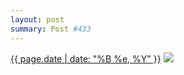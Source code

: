 ```yaml
---
layout: post
summary: Post #433
---
```


<p>
  <time><a href="/433">{{ page.date | date: "%B %e, %Y" }}</a></time>
  <a href="/433"><img src="{{ site.assets_url }}/433-419.jpg" srcset="{{ site.assets_url }}/433-838.jpg 838w, {{ site.assets_url }}/433-628.jpg 628w, {{ site.assets_url }}/433-419.jpg 419w, {{ site.assets_url }}/433-210.jpg 210w" sizes="(min-width: 700px) 50vw, calc(100vw - 2rem)" /></a>
</p>
